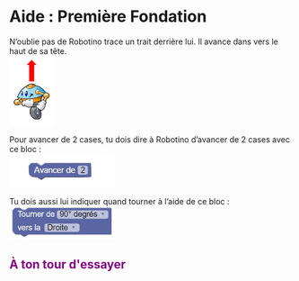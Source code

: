 # Aide : Première Fondation
N’oublie pas de Robotino trace un trait derrière lui. Il avance dans vers le haut de sa tête.<br>
![Direction][robotino_avancer]<br>

Pour avancer de 2 cases, tu dois dire à Robotino d’avancer de 2 cases avec ce bloc : <br>
![Avancer][avancer_2]<br>

Tu dois aussi lui indiquer quand tourner à l’aide de ce bloc :<br>
![Tourner][tourner]<br>

## <span style="color: #800080">À ton tour d'essayer</span>

[avancer_2]:img/avancer_2.png
[robotino_avancer]:img/robotino_direction.png
[tourner]:img/tourner.png
